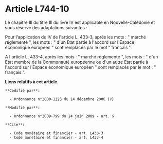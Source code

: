 # Article L744-10

Le chapitre III du titre III du livre IV est applicable en Nouvelle-Calédonie et sous réserve des adaptations suivantes : 

Pour l'application du IV de l'article L. 433-3, après les mots : " marché réglementé ", les mots : " d'un Etat partie à
l'accord sur l'Espace économique européen " sont remplacés par le mot " français ".

A l'article L. 433-4, après les mots : " marché règlementé ", les mots : " d'un Etat membre de la Communauté européenne ou
d'un autre Etat partie à l'accord sur l'Espace économique européen " sont remplacés par le mot : " français ".

**Liens relatifs à cet article**

	**Codifié par**:

	  - Ordonnance n°2000-1223 du 14 décembre 2000 (V)

	**Modifié par**:

	  - Ordonnance n°2009-799 du 24 juin 2009 - art. 6

	**Cite**:

	  - Code monétaire et financier - art. L433-3
	  - Code monétaire et financier - art. L433-4
